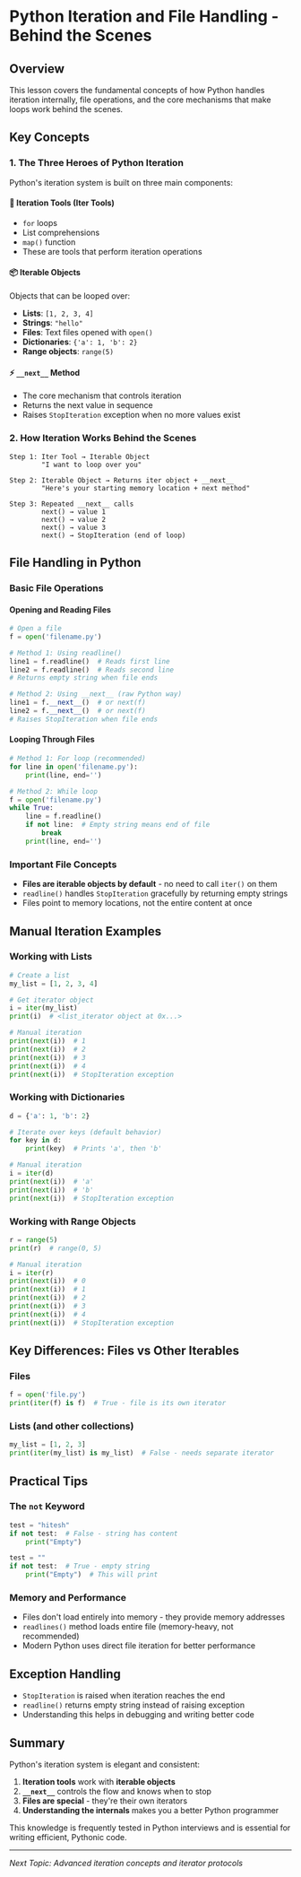 # Python Iteration and File Handling - Behind the Scenes

## Overview
This lesson covers the fundamental concepts of how Python handles iteration internally, file operations, and the core mechanisms that make loops work behind the scenes.

## Key Concepts

### 1. The Three Heroes of Python Iteration

Python's iteration system is built on three main components:

#### 🔧 **Iteration Tools (Iter Tools)**
- `for` loops
- List comprehensions
- `map()` function
- These are tools that perform iteration operations

#### 📦 **Iterable Objects**
Objects that can be looped over:
- **Lists**: `[1, 2, 3, 4]`
- **Strings**: `"hello"`
- **Files**: Text files opened with `open()`
- **Dictionaries**: `{'a': 1, 'b': 2}`
- **Range objects**: `range(5)`

#### ⚡ **`__next__` Method**
- The core mechanism that controls iteration
- Returns the next value in sequence
- Raises `StopIteration` exception when no more values exist

### 2. How Iteration Works Behind the Scenes

```
Step 1: Iter Tool → Iterable Object
        "I want to loop over you"

Step 2: Iterable Object → Returns iter object + __next__
        "Here's your starting memory location + next method"

Step 3: Repeated __next__ calls
        next() → value 1
        next() → value 2
        next() → value 3
        next() → StopIteration (end of loop)
```

## File Handling in Python

### Basic File Operations

#### Opening and Reading Files
```python
# Open a file
f = open('filename.py')

# Method 1: Using readline()
line1 = f.readline()  # Reads first line
line2 = f.readline()  # Reads second line
# Returns empty string when file ends

# Method 2: Using __next__ (raw Python way)
line1 = f.__next__()  # or next(f)
line2 = f.__next__()  # or next(f)
# Raises StopIteration when file ends
```

#### Looping Through Files
```python
# Method 1: For loop (recommended)
for line in open('filename.py'):
    print(line, end='')

# Method 2: While loop
f = open('filename.py')
while True:
    line = f.readline()
    if not line:  # Empty string means end of file
        break
    print(line, end='')
```

### Important File Concepts

- **Files are iterable objects by default** - no need to call `iter()` on them
- `readline()` handles `StopIteration` gracefully by returning empty strings
- Files point to memory locations, not the entire content at once

## Manual Iteration Examples

### Working with Lists
```python
# Create a list
my_list = [1, 2, 3, 4]

# Get iterator object
i = iter(my_list)
print(i)  # <list_iterator object at 0x...>

# Manual iteration
print(next(i))  # 1
print(next(i))  # 2
print(next(i))  # 3
print(next(i))  # 4
print(next(i))  # StopIteration exception
```

### Working with Dictionaries
```python
d = {'a': 1, 'b': 2}

# Iterate over keys (default behavior)
for key in d:
    print(key)  # Prints 'a', then 'b'

# Manual iteration
i = iter(d)
print(next(i))  # 'a'
print(next(i))  # 'b'
print(next(i))  # StopIteration exception
```

### Working with Range Objects
```python
r = range(5)
print(r)  # range(0, 5)

# Manual iteration
i = iter(r)
print(next(i))  # 0
print(next(i))  # 1
print(next(i))  # 2
print(next(i))  # 3
print(next(i))  # 4
print(next(i))  # StopIteration exception
```

## Key Differences: Files vs Other Iterables

### Files
```python
f = open('file.py')
print(iter(f) is f)  # True - file is its own iterator
```

### Lists (and other collections)
```python
my_list = [1, 2, 3]
print(iter(my_list) is my_list)  # False - needs separate iterator
```

## Practical Tips

### The `not` Keyword
```python
test = "hitesh"
if not test:  # False - string has content
    print("Empty")

test = ""
if not test:  # True - empty string
    print("Empty")  # This will print
```

### Memory and Performance
- Files don't load entirely into memory - they provide memory addresses
- `readlines()` method loads entire file (memory-heavy, not recommended)
- Modern Python uses direct file iteration for better performance

## Exception Handling
- `StopIteration` is raised when iteration reaches the end
- `readline()` returns empty string instead of raising exception
- Understanding this helps in debugging and writing better code

## Summary

Python's iteration system is elegant and consistent:
1. **Iteration tools** work with **iterable objects**
2. **`__next__`** controls the flow and knows when to stop
3. **Files are special** - they're their own iterators
4. **Understanding the internals** makes you a better Python programmer

This knowledge is frequently tested in Python interviews and is essential for writing efficient, Pythonic code.

---

*Next Topic: Advanced iteration concepts and iterator protocols*
